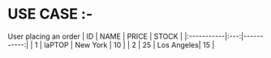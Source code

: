 # USE CASE :-
User placing an order
| ID       | NAME | PRICE       |  STOCK |
|:-----------|:---:|-----------:|
| 1   |  laPTOP | New York   |   10 |
| 2 |  25 | Los Angeles|   15  |
